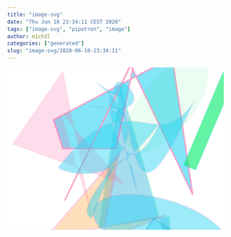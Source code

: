 ```yaml
---
title: "image-svg"
date: "Thu Jun 18 23:34:11 CEST 2020"
tags: ["image-svg", "pipotron", "image"]
author: m1ch3l
categories: ["generated"]
slug: "image-svg/2020-06-18-23:34:11"
---
```


![](image.svg)

